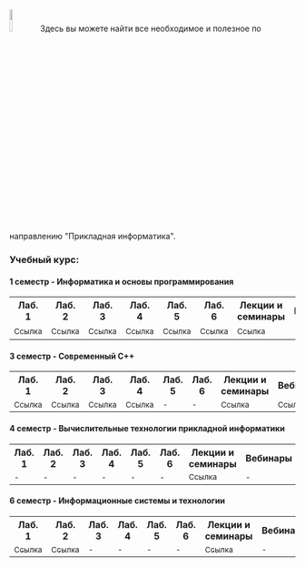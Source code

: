 <img src="https://habrastorage.org/webt/-_/he/gm/-_hegmubirdrb0d42suciiuubmo.png" width="10%" height="10%" alt="">
Здесь вы можете найти все необходимое и полезное по направлению "Прикладная информатика". <br>

### Учебный курс:

#### **1 семестр** - Информатика и основы программирования

<table>
  <tr>
    <th>Лаб. 1</th>
    <th>Лаб. 2</th>
    <th>Лаб. 3</th>
    <th>Лаб. 4</th>
    <th>Лаб. 5</th>
    <th>Лаб. 6</th>
    <th>Лекции и семинары</th>
    <th>Вебинары</th>
    <th>Вопросы</th>
  </tr>
  <tr>
    <td><a href="https://github.com/stankin/uits-labs/tree/master/semester-1/lab1"><sub>Ссылка</sub></a></td>
    <td><a href="https://github.com/stankin/uits-labs/tree/master/semester-1/lab2"><sub>Ссылка</sub></a></td>
    <td><a href="https://github.com/stankin/uits-labs/tree/master/semester-1/lab3"><sub>Ссылка</sub></a></td>
    <td><a href="https://github.com/stankin/uits-labs/tree/master/semester-1/lab4"><sub>Ссылка</sub></a></td>
    <td><a href="https://github.com/stankin/uits-labs/tree/master/semester-1/lab5"><sub>Ссылка</sub></a></td>
    <td><a href="https://github.com/stankin/uits-labs/tree/master/semester-1/lab6"><sub>Ссылка</sub></a></td>
    <td><a href="https://github.com/stankin/uits-labs/tree/master/semester-1/seminars"><sub>Ссылка</sub></a></td>
    <td>-</td>
    <td><a href="https://github.com/stankin/uits-labs/tree/master/semester-1/questions.md"><sub>Ссылка</sub></a></td>
  </tr>
</table>


#### **3 семестр** - Современный С++

<table>
  <tr>
    <th>Лаб. 1</th>
    <th>Лаб. 2</th>
    <th>Лаб. 3</th>
    <th>Лаб. 4</th>
    <th>Лаб. 5</th>
    <th>Лаб. 6</th>
    <th>Лекции и семинары</th>
    <th>Вебинары</th>
    <th>Вопросы</th>
  </tr>
  <tr>
    <td><a href="https://github.com/stankin/uits-labs/tree/master/semester-3/lab1"><sub>Ссылка</sub></a></td>
    <td><a href="https://github.com/stankin/uits-labs/tree/master/semester-3/lab2"><sub>Ссылка</sub></a></td>
    <td><a href="https://github.com/stankin/uits-labs/tree/master/semester-3/lab3"><sub>Ссылка</sub></a></td>
    <td><a href="https://github.com/stankin/uits-labs/tree/master/semester-3/lab4"><sub>Ссылка</sub></a></td>
    <td><sub>-</sub></td>
    <td><sub>-</sub></td>
    <td><a href="https://github.com/stankin/uits-labs/tree/master/semester-3/seminars"><sub>Ссылка</sub></a></td>
    <td><a href="https://github.com/stankin/uits-labs/tree/master/semester-3/seminars/webinar.md"><sub>Ссылка</sub></a></td>
    <td><a href="https://github.com/stankin/uits-labs/tree/master/semester-3/questions.md"><sub>Ссылка</sub></a></td>
  </tr>
</table>


#### **4 семестр** - Вычислительные технологии прикладной информатики

<table>
  <tr>
    <th>Лаб. 1</th>
    <th>Лаб. 2</th>
    <th>Лаб. 3</th>
    <th>Лаб. 4</th>
    <th>Лаб. 5</th>
    <th>Лаб. 6</th>
    <th>Лекции и семинары</th>
    <th>Вебинары</th>
    <th>Вопросы</th>
  </tr>
  <tr>
    <td><sub>-</sub></td>
    <td><sub>-</sub></td>
    <td><sub>-</sub></td>
    <td><sub>-</sub></td>
    <td><sub>-</sub></td>
    <td><sub>-</sub></td>
    <td><a href="https://github.com/stankin/uits-labs/tree/master/semester-4"><sub>Ссылка</sub></a></td>
    <td><sub>-</sub></td>
    <td><sub>-</sub></td>
  </tr>
</table>

#### **6 семестр** - Информационные системы и технологии

<table>
  <tr>
    <th>Лаб. 1</th>
    <th>Лаб. 2</th>
    <th>Лаб. 3</th>
    <th>Лаб. 4</th>
    <th>Лаб. 5</th>
    <th>Лаб. 6</th>
    <th>Лекции и семинары</th>
    <th>Вебинары</th>
    <th>Вопросы</th>
  </tr>
  <tr>
    <td><a href="https://github.com/stankin/uits-labs/blob/master/semester-6/README.md#n1"><sub>Ссылка</sub></a></td>
    <td><a href="https://github.com/stankin/uits-labs/blob/master/semester-6/README.md#n2"><sub>Ссылка</sub></a></td>
    <td><sub>-</sub></td>
    <td><sub>-</sub></td>
    <td><sub>-</sub></td>
    <td><sub>-</sub></td>
    <td><a href="https://github.com/stankin/uits-labs/tree/master/semester-4"><sub>Ссылка</sub></a></td>
    <td><sub>-</sub></td>
    <td><a href="https://github.com/stankin/uits-labs/blob/master/semester-6/questions.md"><sub>Ссылка</sub></a></td>
  </tr>
</table>


